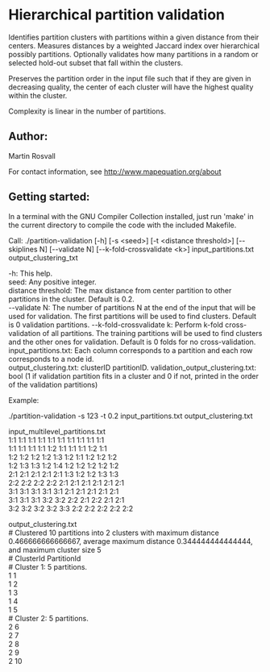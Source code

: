 # Hierarchical partition validation

Identifies partition clusters with partitions within a given distance from their centers. Measures distances by a weighted Jaccard index over hierarchical possibly partitions. Optionally validates how many partitions in a random or selected hold-out subset that fall within the clusters.

Preserves the partition order in the input file such that if they are given in decreasing quality, the center of each cluster will have the highest quality within the cluster.

Complexity is linear in the number of partitions. 

## Author:

Martin Rosvall

For contact information, see http://www.mapequation.org/about

## Getting started:

In a terminal with the GNU Compiler Collection installed,
just run 'make' in the current directory to compile the
code with the included Makefile.


Call: ./partition-validation [-h] [-s \<seed\>] [-t \<distance threshold\>] [--skiplines N] [--validate N] [--k-fold-crossvalidate \<k\>] input_partitions.txt output_clustering_txt  

-h: This help.  
seed: Any positive integer.  
distance threshold: The max distance from center partition to other partitions in the cluster. Default is 0.2.  
--validate N: The number of partitions N at the end of the input that will be used for validation. The first partitions will be used to find clusters. Default is 0 validation partitions. 
--k-fold-crossvalidate k: Perform k-fold cross-validation of all partitions. The training partitions will be used to find clusters and the other ones for validation. Default is 0 folds for no cross-validation.    
input_partitions.txt: Each column corresponds to a partition and each row corresponds to a node id.  
output_clustering.txt: clusterID partitionID.
validation_output_clustering.txt: bool (1 if validation partition fits in a cluster and 0 if not, printed in the order of the validation partitions)  
  
Example:

./partition-validation -s 123 -t 0.2 input_partitions.txt output_clustering.txt    

input_multilevel_partitions.txt  
1:1 1:1 1:1 1:1 1:1 1:1 1:1 1:1 1:1 1:1  
1:1 1:1 1:1 1:1 1:2 1:1 1:1 1:1 1:2 1:1  
1:2 1:2 1:2 1:2 1:3 1:2 1:1 1:2 1:2 1:2  
1:2 1:3 1:3 1:2 1:4 1:2 1:2 1:2 1:2 1:2  
2:1 2:1 2:1 2:1 2:1 1:3 1:2 1:2 1:3 1:3  
2:2 2:2 2:2 2:2 2:1 2:1 2:1 2:1 2:1 2:1  
3:1 3:1 3:1 3:1 3:1 2:1 2:1 2:1 2:1 2:1  
3:1 3:1 3:1 3:2 3:2 2:2 2:1 2:2 2:1 2:1  
3:2 3:2 3:2 3:2 3:3 2:2 2:2 2:2 2:2 2:2  

output_clustering.txt   
\# Clustered 10 partitions into 2 clusters with maximum distance 0.466666666666667, average maximum distance  0.344444444444444,  and maximum cluster size 5  
\# ClusterId PartitionId  
\# Cluster 1: 5 partitions.  
1 1  
1 2  
1 3  
1 4  
1 5  
\# Cluster 2: 5 partitions.  
2 6  
2 7  
2 8  
2 9  
2 10   
